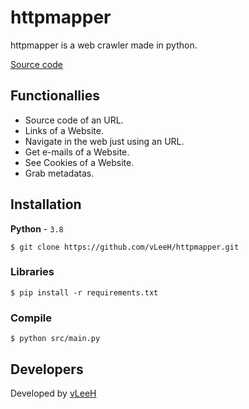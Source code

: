 # httpmapper
httpmapper is a web crawler made in python.

<a href="https://github.com/vLeeH/httpmapper/blob/main/src/httpmapper.py">Source code</a>

## Functionallies
- Source code of an URL.
- Links of a Website.
- Navigate in the web just using an URL.
- Get e-mails of a Website.
- See Cookies of a Website.
- Grab metadatas.

## Installation
**Python** - `3.8` 
```
$ git clone https://github.com/vLeeH/httpmapper.git 
```

### Libraries
```
$ pip install -r requirements.txt
```

### Compile 
```
$ python src/main.py
```

## Developers 
Developed by <a href="https://github.com/vleeh">vLeeH</a>
